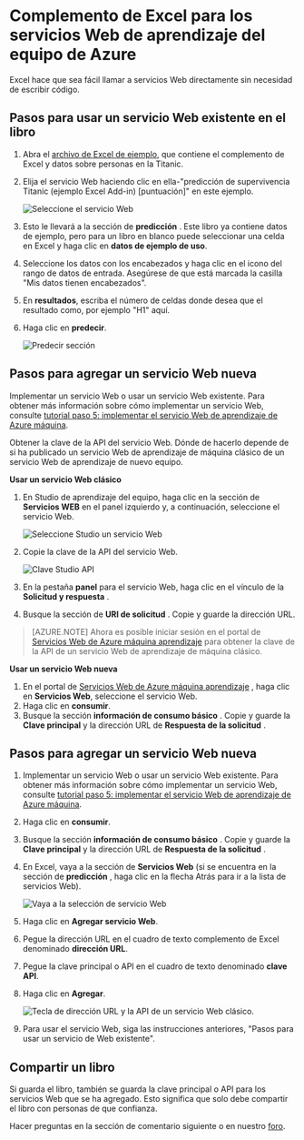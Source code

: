 <properties
    pageTitle="Complemento de servicios Web de aprendizaje de máquina Excel | Microsoft Azure"
    description="Cómo usar los servicios Web de aprendizaje del equipo de Azure directamente en Excel sin escribir código."
    services="machine-learning"
    documentationCenter=""
    authors="tedway"
    manager="jhubbard"
    editor="cgronlun"
    tags=""/>

<tags
    ms.service="machine-learning"
    ms.devlang="na"
    ms.topic="article"
    ms.tgt_pltfrm="na"
    ms.workload="data-services"
    ms.date="10/05/2016"
    ms.author="tedway;garye" />

# <a name="excel-add-in-for-azure-machine-learning-web-services"></a>Complemento de Excel para los servicios Web de aprendizaje del equipo de Azure

Excel hace que sea fácil llamar a servicios Web directamente sin necesidad de escribir código.

## <a name="steps-to-use-an-existing-web-service-in-the-workbook"></a>Pasos para usar un servicio Web existente en el libro

1. Abra el [archivo de Excel de ejemplo](http://aka.ms/amlexcel-sample-2), que contiene el complemento de Excel y datos sobre personas en la Titanic.
2. Elija el servicio Web haciendo clic en ella-"predicción de supervivencia Titanic (ejemplo Excel Add-in) [puntuación]" en este ejemplo.

    ![Seleccione el servicio Web][01]

3. Esto le llevará a la sección de **predicción** .  Este libro ya contiene datos de ejemplo, pero para un libro en blanco puede seleccionar una celda en Excel y haga clic en **datos de ejemplo de uso**.
4. Seleccione los datos con los encabezados y haga clic en el icono del rango de datos de entrada.  Asegúrese de que está marcada la casilla "Mis datos tienen encabezados".
5. En **resultados**, escriba el número de celdas donde desea que el resultado como, por ejemplo "H1" aquí.
6. Haga clic en **predecir**.

    ![Predecir sección][02]

## <a name="steps-to-add-a-new-web-service"></a>Pasos para agregar un servicio Web nueva

Implementar un servicio Web o usar un servicio Web existente. Para obtener más información sobre cómo implementar un servicio Web, consulte [tutorial paso 5: implementar el servicio Web de aprendizaje de Azure máquina](machine-learning-walkthrough-5-publish-web-service.md).

Obtener la clave de la API del servicio Web. Dónde de hacerlo depende de si ha publicado un servicio Web de aprendizaje de máquina clásico de un servicio Web de aprendizaje de nuevo equipo.

**Usar un servicio Web clásico** 

1. En Studio de aprendizaje del equipo, haga clic en la sección de **Servicios WEB** en el panel izquierdo y, a continuación, seleccione el servicio Web.

    ![Seleccione Studio un servicio Web][04]

2. Copie la clave de la API del servicio Web.

    ![Clave Studio API][05]

3. En la pestaña **panel** para el servicio Web, haga clic en el vínculo de la **Solicitud y respuesta** .
4. Busque la sección de **URI de solicitud** .  Copie y guarde la dirección URL.

>[AZURE.NOTE] Ahora es posible iniciar sesión en el portal de [Servicios Web de Azure máquina aprendizaje](https://services.azureml.net) para obtener la clave de la API de un servicio Web de aprendizaje de máquina clásico.

**Usar un servicio Web nueva**

1. En el portal de [Servicios Web de Azure máquina aprendizaje](https://services.azureml.net) , haga clic en **Servicios Web**, seleccione el servicio Web. 
2. Haga clic en **consumir**.
3. Busque la sección **información de consumo básico** . Copie y guarde la **Clave principal** y la dirección URL de **Respuesta de la solicitud** .


## <a name="steps-to-add-a-new-web-service"></a>Pasos para agregar un servicio Web nueva

1. Implementar un servicio Web o usar un servicio Web existente. Para obtener más información sobre cómo implementar un servicio Web, consulte [tutorial paso 5: implementar el servicio Web de aprendizaje de Azure máquina](machine-learning-walkthrough-5-publish-web-service.md).
2. Haga clic en **consumir**.
3. Busque la sección **información de consumo básico** . Copie y guarde la **Clave principal** y la dirección URL de **Respuesta de la solicitud** .
2. En Excel, vaya a la sección de **Servicios Web** (si se encuentra en la sección de **predicción** , haga clic en la flecha Atrás para ir a la lista de servicios Web).

    ![Vaya a la selección de servicio Web][03]
    
3. Haga clic en **Agregar servicio Web**.
4. Pegue la dirección URL en el cuadro de texto complemento de Excel denominado **dirección URL**.
5. Pegue la clave principal o API en el cuadro de texto denominado **clave API**.
6. Haga clic en **Agregar**.

    ![Tecla de dirección URL y la API de un servicio Web clásico.][06]

10. Para usar el servicio Web, siga las instrucciones anteriores, "Pasos para usar un servicio de Web existente".

## <a name="sharing-your-workbook"></a>Compartir un libro

Si guarda el libro, también se guarda la clave principal o API para los servicios Web que se ha agregado. Esto significa que solo debe compartir el libro con personas de que confianza.

Hacer preguntas en la sección de comentario siguiente o en nuestro [foro](http://go.microsoft.com/fwlink/?LinkID=403669&clcid=0x409).

[01]: ./media/machine-learning-excel-add-in-for-web-services/image1.png
[02]: ./media/machine-learning-excel-add-in-for-web-services/image2.png
[03]: ./media/machine-learning-excel-add-in-for-web-services/image3.png
[04]: ./media/machine-learning-excel-add-in-for-web-services/image4.png
[05]: ./media/machine-learning-excel-add-in-for-web-services/image5.png
[06]: ./media/machine-learning-excel-add-in-for-web-services/image6.png
